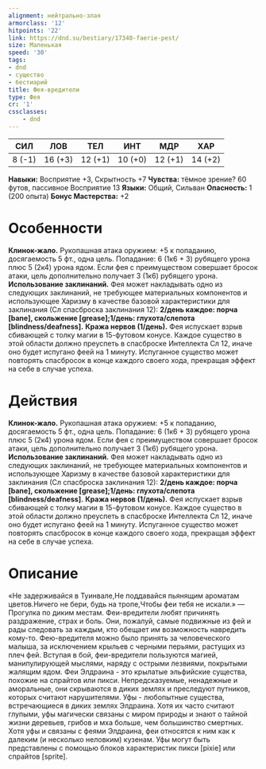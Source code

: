 ```yaml
---
alignment: нейтрально-злая
armorclass: '12'
hitpoints: '22'
link: https://dnd.su/bestiary/17340-faerie-pest/
size: Маленькая
speed: '30'
tags:
- dnd
- существо
- бестиарий
title: Фея-вредители
type: Фея
cr: '1'
cssclasses:
    - dnd
---
```



| СИЛ | ЛОВ | ТЕЛ | ИНТ | МДР | ХАР |
|---|---|---|---|---|---|
| 8 (-1) | 16 (+3) | 12 (+1) | 10 (+0) | 12 (+1) | 14 (+2) |
**Навыки:** Восприятие +3, Скрытность +7
**Чувства:** тёмное зрение? 60 футов, пассивное Восприятие 13
**Языки:** Общий, Сильван
**Опасность:** 1 (200 опыта)
**Бонус Мастерства:** +2


# Особенности
**Клинок-жало.** Рукопашная атака оружием: +5 к попаданию, досягаемость 5 фт., одна цель. Попадание: 6 (1к6 + 3) рубящего урона плюс 5 (2к4) урона ядом. Если фея с преимуществом совершает бросок атаки, цель дополнительно получает 3 (1к6) рубящего урона.
**Использование заклинаний.** Фея может накладывать одно из следующих заклинаний, не требующее материальных компонентов и использующее Харизму в качестве базовой характеристики для заклинания (Сл спасброска заклинания 12):
**2/день каждое: порча [bane], скольжение [grease];1/день: глухота/слепота [blindness/deafness].** 
**Кража нервов (1/день).** Фея испускает взрыв сбивающей с толку магии в 15-футовом конусе. Каждое существо в этой области должно преуспеть в спасброске Интеллекта Сл 12, иначе оно будет испугано феей на 1 минуту. Испуганное существо может повторять спасбросок в конце каждого своего хода, прекращая эффект на себе в случае успеха.


# Действия
**Клинок-жало.** Рукопашная атака оружием: +5 к попаданию, досягаемость 5 фт., одна цель. Попадание: 6 (1к6 + 3) рубящего урона плюс 5 (2к4) урона ядом. Если фея с преимуществом совершает бросок атаки, цель дополнительно получает 3 (1к6) рубящего урона.
**Использование заклинаний.** Фея может накладывать одно из следующих заклинаний, не требующее материальных компонентов и использующее Харизму в качестве базовой характеристики для заклинания (Сл спасброска заклинания 12):
**2/день каждое: порча [bane], скольжение [grease];1/день: глухота/слепота [blindness/deafness].** 
**Кража нервов (1/день).** Фея испускает взрыв сбивающей с толку магии в 15-футовом конусе. Каждое существо в этой области должно преуспеть в спасброске Интеллекта Сл 12, иначе оно будет испугано феей на 1 минуту. Испуганное существо может повторять спасбросок в конце каждого своего хода, прекращая эффект на себе в случае успеха.


# Описание
«Не задерживайся в Туинвале,Не поддавайся пьянящим ароматам цветов.Ничего не бери, будь на тропе,Чтобы феи тебя не искали.» — Прогулка по диким местам.  Феи-вредители любят причинять раздражение, страх и боль. Они, пожалуй, самые подвижные из фей и рады следовать за каждым, кто обещает им возможность навредить кому-то. Фею-вредителя можно было принять за человеческого малыша, за исключением крыльев с черными перьями, растущих из плеч фей. Вступая в бой, феи-вредители пользуются магией, манипулирующей мыслями, наряду с острыми лезвиями, покрытыми жалящим ядом. Феи Элдраина - это крылатые эльфийские существа, похожие на спрайтов или пикси. Непредсказуемые, ненадежные и аморальные, они скрываются в диких землях и преследуют путников, которых считают нарушителями. Уфы - любопытные существа, встречающиеся в диких землях Элдраина. Хотя их часто считают глупыми, уфы магически связаны с миром природы и знают о тайной жизни деревьев, грибов и мха больше, чем большинство смертных. Хотя уфы и связаны с феями Элдраина, феи относятся к ним как к далеким (и несколько неловким) кузенам. Уфы могут быть представлены с помощью блоков характеристик пикси [pixie] или спрайтов [sprite].